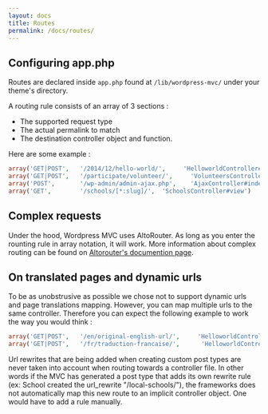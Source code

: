 ```yaml
---
layout: docs
title: Routes
permalink: /docs/routes/
---
```


## Configuring app.php

Routes are declared inside `app.php` found at `/lib/wordpress-mvc/` under your theme's directory.

A routing rule consists of an array of 3 sections :

* The supported request type
* The actual permalink to match
* The destination controller object and function.

Here are some example :

~~~ php
array('GET|POST',   '/2014/12/hello-world/',     'HelloworldController#view')
array('GET|POST',   '/participate/volunteer/',     'VolunteersController#create')
array('POST',       '/wp-admin/admin-ajax.php',    'AjaxController#index')
array('GET',        '/schools/[*:slug]/',  'SchoolsController#view')
~~~

## Complex requests

Under the hood, Wordpress MVC uses AltoRouter. As long as you enter the rounting rule in array notation, it will work. More information about complex routing can be found on [Altorouter's documention page](https://github.com/dannyvankooten/AltoRouter).

## On translated pages and dynamic urls

To be as unobstrusive as possible we chose not to support dynamic urls and page translations mapping. However, you can map multiple urls to the same controller. Therefore you can expect the following example to work the way you would think :

~~~ php
array('GET|POST',   '/en/original-english-url/',     'HelloworldController#view')
array('GET|POST',   '/fr/traduction-francaise/',      'HelloworldController#view')
~~~

Url rewrites that are being added when creating custom post types are never taken into account when routing towards a controller file. In other words if the MVC has generated a post type that adds its own rewrite rule (ex: School created the url_rewrite "/local-schools/"), the frameworks does not automatically map this new route to an implicit controller object. One would have to add a rule manually.
